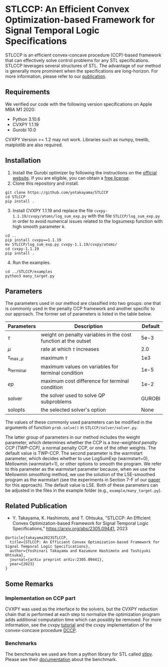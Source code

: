 # STLCCP: An Efficient Convex Optimization-based Framework for Signal Temporal Logic Specifications

STLCCP is an efficient convex-concave procedure (CCP)-based framework that can effectively solve control problems for any STL specifications. STLCCP leverages several structures of STL. The advantage of our method is generally more prominent when the specifications are long-horizon. For more information, please refer to our [publication](#related-publication).


## Requirements
We verified our code with the following version specifications on Apple MBA M1 2020:
- Python 3.10.6
- CVXPY 1.1.19
- Gurobi 10.0

CVXPY Version >= 1.2 may not work. Libraries such as numpy, treelib, matplotlib are also required.

## Installation
1. Install the Gurobi optimizer by following the instructions on the [official website](https://www.gurobi.com/products/gurobi-optimizer/).
If you are eligible, you can obtain a [free license](https://www.gurobi.com/academia/academic-program-and-licenses/).
2. Clone this repository and install.
```
git clone https://github.com/yotakayama/STLCCP
cd STLCCP
pip install .
```
3. Install CVXPY 1.1.19 and replace the file `cvxpy-1.1.19/cvxpy/atoms/log_sum_exp.py` with the file `STLCCP/log_sum_exp.py` in order to avoid numerical issues related to the logsumexp function with high smooth parameter $k$.
```
cd ..
pip install cvxpy==1.1.19
mv STLCCP/log_sum_exp.py cvxpy-1.1.19/cvxpy/atoms/
cd cvxpy-1.1.19
pip install .
```
4. Run the examples.
```
cd ../STLCCP/examples
python3 many_target.py
```
## Parameters
The parameters used in our method are classified into two groups: one that is commonly used in the penalty CCP framework and another specific to our approach. The former set of parameters is listed in the table below.

| Parameters | Description | Default |
|------------|-------------|-------|
| $\tau$ | weight on penalty variables in the cost function at the outset | 5e-3 |
| $\mu$ | rate at which $\tau$ increases | 2.0 |
| $\tau_{\max ,\mu}$ | maximum $\tau$ | 1e3 |
| $s_{\text{terminal}}$ | maximum values on variables for terminal condition | 1e-5 |
| $ep$ | maximum cost difference for terminal condition | 1e-2 |
| solver |  the solver used to solve QP subproblems | GUROBI |
| solopts | the selected solver's option | None | 

<!-- One more parameter is the solver option that chooses what solver to use to solve QP subproblems (note that the options of solvers can be also chosen by `solopts` parameter). The default solver is GUROBI.-->

The values of these commonly used parameters can be modified in the arguments of function `prob.solve()` in `STLCCP/solver/solver.py`.

The latter group of parameters in our method includes the weight parameter, which determines whether the CCP is a _tree-weighted penalty CCP (TWP-CCP)_, a normal penalty CCP, or one of the other weights. The default value is TWP-CCP. The second parameter is the warmstart parameter, which decides whether to use LogSumExp (warmstart=0), Mellowmin (warmstart=1), or other options to smooth the program. We refer to this parameter as the warmstart parameter because, when we use the Mellowmin smoothing method, we use the solution of the LSE-smoothed program as the warmstart (see the experiments in Section 7-F of our [paper](https://arxiv.org/abs/2305.09441) for this approach). The default value is LSE. Both of these parameters can be adjusted in the files in the example folder (e.g., `example/many_target.py`). 


## Related Publication
- Y. Takayama, K. Hashimoto, and T. Ohtsuka, "STLCCP: An Efficient Convex Optimization-based Framework for Signal Temporal Logic Specifications," https://arxiv.org/abs/2305.09441, 2023

```
@article{takayama2023STLCCP,
  title={STLCCP: An Efficient Convex Optimization-based Framework for Signal Temporal Logic Specifications},
  author={Yoshinari Takayama and Kazumune Hashimoto and Toshiyuki Ohtsuka},
  journal={arXiv preprint arXiv:2305.09441},
  year={2023}
}
```

## Some Remarks
### Implementation on CCP part
CVXPY was used as the interface to the solvers, but the CVXPY reduction chain that is performed at each step to normalize the optimization program adds additional computation time which can possibly be removed. For more information, see the cvxpy [tutorial](https://www.cvxpy.org/tutorial/advanced/index.html) and the cvxpy implementation of the convex-concave procedure [DCCP](http://github.com/cvxgrp/dccp/).

### Benchmarks
The benchmarks we used are from a python library for STL called [stlpy](https://github.com/vincekurtz/stlpy). Please see their [documentation](https://stlpy.readthedocs.io/en/latest/getting_started.html#a-simple-example) about the benchmark. 